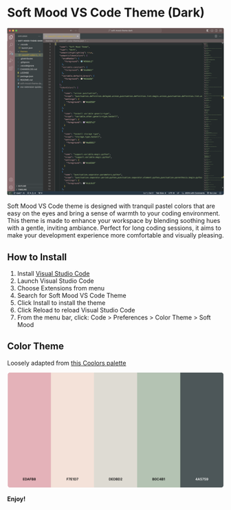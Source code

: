 # Soft Mood VS Code Theme (Dark)

![screenshot](screenshot.png)

Soft Mood VS Code theme is designed with tranquil pastel colors that are easy on the eyes and bring a sense of warmth to your coding environment. This theme is made to enhance your workspace by blending soothing hues with a gentle, inviting ambiance. Perfect for long coding sessions, it aims to make your development experience more comfortable and visually pleasing.

## How to Install

1. Install [Visual Studio Code](https://code.visualstudio.com/download)
2. Launch Visual Studio Code
3. Choose Extensions from menu
4. Search for Soft Mood VS Code Theme
5. Click Install to install the theme
6. Click Reload to reload Visual Studio Code
7. From the menu bar, click: Code > Preferences > Color Theme > Soft Mood

## Color Theme 
Loosely adapted from [this Coolors palette](https://coolors.co/palette/edafb8-f7e1d7-dedbd2-b0c4b1-4a5759)

![color palette](palette.png)



**Enjoy!**
